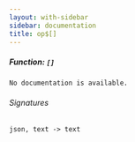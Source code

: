 ```yaml
---
layout: with-sidebar
sidebar: documentation
title: op$[]
---
```


##### Function: `[]`
```
No documentation is available.

```

###### Signatures
    json, text -> text

